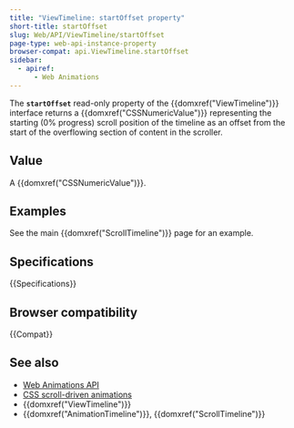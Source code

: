 ```yaml
---
title: "ViewTimeline: startOffset property"
short-title: startOffset
slug: Web/API/ViewTimeline/startOffset
page-type: web-api-instance-property
browser-compat: api.ViewTimeline.startOffset
sidebar:
  - apiref:
      - Web Animations
---
```


The **`startOffset`** read-only property of the {{domxref("ViewTimeline")}} interface returns a {{domxref("CSSNumericValue")}} representing the starting (0% progress) scroll position of the timeline as an offset from the start of the overflowing section of content in the scroller.

## Value

A {{domxref("CSSNumericValue")}}.

## Examples

See the main {{domxref("ScrollTimeline")}} page for an example.

## Specifications

{{Specifications}}

## Browser compatibility

{{Compat}}

## See also

- [Web Animations API](/en-US/docs/Web/API/Web_Animations_API)
- [CSS scroll-driven animations](/en-US/docs/Web/CSS/CSS_scroll-driven_animations)
- {{domxref("ViewTimeline")}}
- {{domxref("AnimationTimeline")}}, {{domxref("ScrollTimeline")}}
